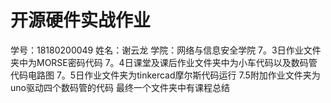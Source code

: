 # 开源硬件实战作业

   学号：18180200049
   姓名：谢云龙
   学院：网络与信息安全学院
   7。3日作业文件夹中为MORSE密码代码
   7。4日课堂及课后作业文件夹中为小车代码以及数码管代码电路图 
   7。5日作业文件夹为tinkercad摩尔斯代码运行
  7.5附加作业文件夹为uno驱动四个数码管的代码
  最终一个文件夹中有课程总结
  
